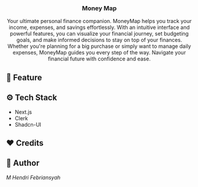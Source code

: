 <div align="center">
    <h3 align="center">Money Map</h3>
   <div align="center">
    Your ultimate personal finance companion. MoneyMap helps you track your income, expenses, and savings effortlessly. With an intuitive interface and powerful features, you can visualize your financial journey, set budgeting goals, and make informed decisions to stay on top of your finances. Whether you're planning for a big purchase or simply want to manage daily expenses, MoneyMap guides you every step of the way. Navigate your financial future with confidence and ease.
    </div>
</div>

## 🚀 Feature

## ⚙️ Tech Stack

- Next.js
- Clerk
- Shadcn-UI

## ❤️ Credits

## 🤖 Author

_M Hendri Febriansyah_

